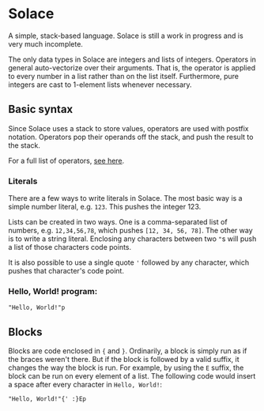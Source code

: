 # Solace

A simple, stack-based language. Solace is still a work in progress and is very much incomplete.

The only data types in Solace are integers and lists of integers. Operators in general auto-vectorize over their arguments. That is, the operator is applied to every number in a list rather than on the list itself. Furthermore, pure integers are cast to 1-element lists whenever necessary.

## Basic syntax

Since Solace uses a stack to store values, operators are used with postfix notation. Operators pop their operands off the stack, and push the result to the stack.

For a full list of operators, [see here](https://github.com/splcurran/Solace/blob/master/Operators.md).

### Literals

There are a few ways to write literals in Solace. The most basic way is a simple number literal, e.g. `123`. This pushes the integer 123.

Lists can be created in two ways. One is a comma-separated list of numbers, e.g. `12,34,56,78`, which pushes `[12, 34, 56, 78]`. The other way is to write a string literal. Enclosing any characters between two `"`s will push a list of those characters code points.

It is also possible to use a single quote `'` followed by any character, which pushes that character's code point.

### Hello, World! program:

    "Hello, World!"p

## Blocks

Blocks are code enclosed in `{` and `}`. Ordinarily, a block is simply run as if the braces weren't there. But if the block is followed by a valid suffix, it changes the way the block is run. For example, by using the `E` suffix, the block can be run on every element of a list. The following code would insert a space after every character in `Hello, World!`:

    "Hello, World!"{' :}Ep
